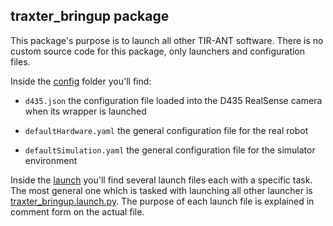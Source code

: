 ## traxter_bringup package

This package's purpose is to launch all other TIR-ANT software. There is no custom source code for this package, only launchers and configuration files.

Inside the [config](config/) folder you'll find:
- ```d435.json``` the configuration file loaded into the D435 RealSense camera when its wrapper is launched

- ```defaultHardware.yaml``` the general configuration file for the real robot

- ```defaultSimulation.yaml``` the general configuration file for the simulator environment

Inside the [launch](launch/) you'll find several launch files each with a specific task. The most general one which is tasked with launching all other launcher is [traxter_bringup.launch.py](launch/traxter_bringup.launch.py). The purpose of each launch file is explained in comment form on the actual file.